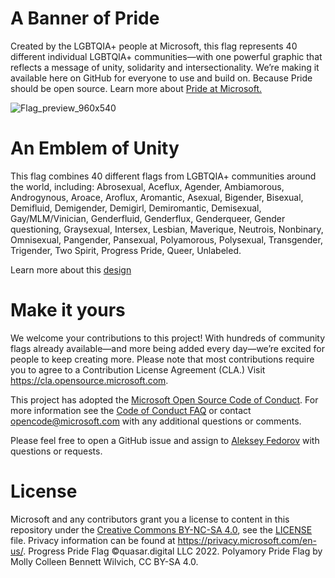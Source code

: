 # A Banner of Pride
Created by the LGBTQIA+ people at Microsoft, this flag represents 40 different individual LGBTQIA+ communities—with one powerful graphic that reflects a message of unity, solidarity and intersectionality. We’re making it available here on GitHub for everyone to use and build on. Because Pride should be open source. Learn more about [Pride at Microsoft.](https://unlocked.microsoft.com/pride/) 

![Flag_preview_960x540](https://user-images.githubusercontent.com/113071293/191797913-c49cd0d2-1ae9-40d8-bbcd-8e19da9f0cbd.jpg)

# An Emblem of Unity
This flag combines 40 different flags from LGBTQIA+ communities around the world, including: Abrosexual, Aceflux, Agender, Ambiamorous, Androgynous, Aroace, Aroflux, Aromantic, Asexual, Bigender, Bisexual, Demifluid, Demigender, Demigirl, Demiromantic, Demisexual, Gay/MLM/Vinician, Genderfluid, Genderflux,  Genderqueer, Gender questioning, Graysexual, Intersex, Lesbian, Maverique, Neutrois, Nonbinary, Omnisexual, Pangender, Pansexual, Polyamorous, Polysexual, Transgender, Trigender, Two Spirit, Progress Pride, Queer, Unlabeled. 

Learn more about this [design](https://medium.com/microsoft-design/pride-has-no-borders-2f1b81c5d951)

# Make it yours

We welcome your contributions to this project! With hundreds of community flags already available—and more being added every day—we’re excited for people to keep creating more. Please note that most contributions require you to agree to a Contribution License Agreement (CLA.) Visit https://cla.opensource.microsoft.com.

This project has adopted the [Microsoft Open Source Code of Conduct](https://opensource.microsoft.com/codeofconduct/). For more information see the [Code of Conduct FAQ](https://opensource.microsoft.com/codeofconduct/faq/) or contact [opencode@microsoft.com](mailto:opencode@microsoft.com) with any additional questions or comments.

Please feel free to open a GitHub issue and assign to [Aleksey Fedorov](https://github.com/alekseyfv) with questions or requests.

# License

Microsoft and any contributors grant you a license to content in this repository under the [Creative Commons BY-NC-SA 4.0](https://creativecommons.org/licenses/by-nc-sa/4.0/legalcode), see the [LICENSE](LICENSE) file. Privacy information can be found at https://privacy.microsoft.com/en-us/. Progress Pride Flag ©quasar.digital LLC 2022. Polyamory Pride Flag by Molly Colleen Bennett Wilvich, CC BY-SA 4.0.
